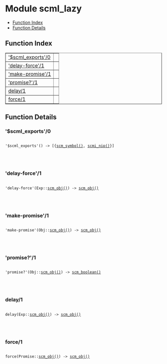

# Module scml_lazy #
* [Function Index](#index)
* [Function Details](#functions)


<a name="index"></a>

## Function Index ##


<table width="100%" border="1" cellspacing="0" cellpadding="2" summary="function index"><tr><td valign="top"><a href="#%24scml_exports-0">'$scml_exports'/0</a></td><td></td></tr><tr><td valign="top"><a href="#delay-force-1">'delay-force'/1</a></td><td></td></tr><tr><td valign="top"><a href="#make-promise-1">'make-promise'/1</a></td><td></td></tr><tr><td valign="top"><a href="#promise%3f-1">'promise?'/1</a></td><td></td></tr><tr><td valign="top"><a href="#delay-1">delay/1</a></td><td></td></tr><tr><td valign="top"><a href="#force-1">force/1</a></td><td></td></tr></table>


<a name="functions"></a>

## Function Details ##

<a name="%24scml_exports-0"></a>

### '$scml_exports'/0 ###


<pre><code>
'$scml_exports'() -&gt; [{<a href="#type-scm_symbol">scm_symbol()</a>, <a href="#type-scmi_nip">scmi_nip()</a>}]
</code></pre>

<br></br>



<a name="delay-force-1"></a>

### 'delay-force'/1 ###


<pre><code>
'delay-force'(Exp::<a href="#type-scm_obj">scm_obj()</a>) -&gt; <a href="#type-scm_obj">scm_obj()</a>
</code></pre>

<br></br>



<a name="make-promise-1"></a>

### 'make-promise'/1 ###


<pre><code>
'make-promise'(Obj::<a href="#type-scm_obj">scm_obj()</a>) -&gt; <a href="#type-scm_obj">scm_obj()</a>
</code></pre>

<br></br>



<a name="promise%3f-1"></a>

### 'promise?'/1 ###


<pre><code>
'promise?'(Obj::<a href="#type-scm_obj">scm_obj()</a>) -&gt; <a href="#type-scm_boolean">scm_boolean()</a>
</code></pre>

<br></br>



<a name="delay-1"></a>

### delay/1 ###


<pre><code>
delay(Exp::<a href="#type-scm_obj">scm_obj()</a>) -&gt; <a href="#type-scm_obj">scm_obj()</a>
</code></pre>

<br></br>



<a name="force-1"></a>

### force/1 ###


<pre><code>
force(Promise::<a href="#type-scm_obj">scm_obj()</a>) -&gt; <a href="#type-scm_obj">scm_obj()</a>
</code></pre>

<br></br>



